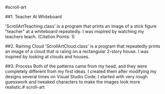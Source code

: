 #scroll-art

##1. Teacher At Whiteboard

'ScrollArtTeaching.class' is a program that prints an image of a stick figure "teacher" at a whiteboard repeatedly. I was inspired by watching my teachers teach.
(Citation Points: 1)

##2. Raining Cloud
'ScrollArtCloud.class' is a program that repeatedly prints an image of a cloud that is raiing on a rectangular 2-story house. I was inspired by looking at clouds and houses.

##3. Process
Both of the patterns came from my head, and they were completely different from my first ideas. I created them after modifying my designs several times on Visual Studio Code; I started with very rough guesswork and tweaked characters to make the images look more realistic.# scroll-art
